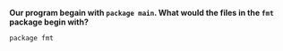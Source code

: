 **Our program begain with `package main`. What would the files in the `fmt` package begin with?**

`package fmt`